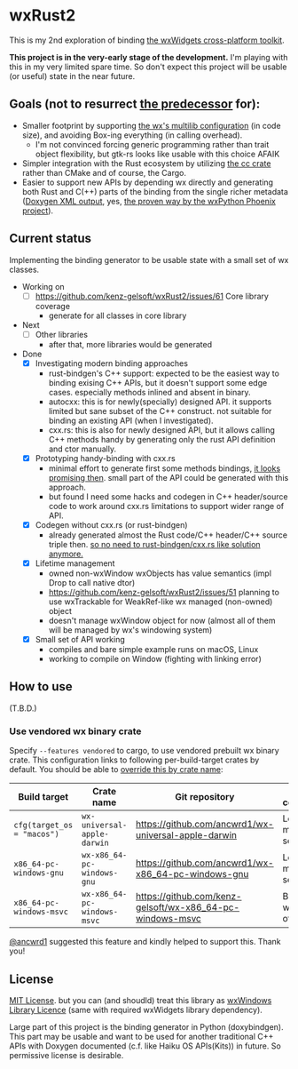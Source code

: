 # wxRust2

This is my 2nd exploration of binding [the wxWidgets cross-platform toolkit](https://www.wxwidgets.org/).

**This project is in the very-early stage of the development.** I'm playing with this in my very limited spare time. So don't expect this project will be usable (or useful) state in the near future.

## Goals (not to resurrect [the predecessor](https://github.com/kenz-gelsoft/wxRust) for):

* Smaller footprint by supporting [the wx's multilib configuration](https://docs.wxwidgets.org/trunk/page_libs.html) (in code size), and avoiding Box-ing everything (in calling overhead).
    * I'm not convinced forcing generic programming rather than trait object flexibility, but gtk-rs looks like usable with this choice AFAIK
* Simpler integration with the Rust ecosystem by utilizing [the cc crate](https://crates.io/crates/cc) rather than CMake and of course, the Cargo.
* Easier to support new APIs by depending wx directly and generating both Rust and C(++) parts of the binding from the single richer metadata ([Doxygen XML output](https://www.doxygen.nl/manual/customize.html#xmlgenerator), yes, [the proven way by the wxPython Phoenix project](https://wiki.wxpython.org/ProjectPhoenix/DevelopmentProcess)).

## Current status

Implementing the binding generator to be usable state with a small set of wx classes.

* Working on
    * [ ] https://github.com/kenz-gelsoft/wxRust2/issues/61 Core library coverage
        * generate for all classes in core library
* Next
    * [ ] Other libraries
        * after that, more libraries would be generated
* Done
    * [x] Investigating modern binding approaches
        * rust-bindgen's C++ support: expected to be the easiest way to binding exising C++ APIs, but it doesn't support some edge cases. especially methods inlined and absent in binary.
        * autocxx: this is for newly(specially) designed API. it supports limited but sane subset of the C++ construct. not suitable for binding an existing API (when I investigated).
        * cxx.rs: this is also for newly designed API, but it allows calling C++ methods handy by generating only the rust API definition and ctor manually.
    * [x] Prototyping handy-binding with cxx.rs
        * minimal effort to generate first some methods bindings, [it looks promising then](https://github.com/kenz-gelsoft/wxRust2/blob/99051ba57160f76aa999c4f8d15ed0b6c08188c2/src/lib.rs). small part of the API could be generated with this approach.
        * but found I need some hacks and codegen in C++ header/source code to work around cxx.rs limitations to support wider range of API.
    * [x] Codegen without cxx.rs (or rust-bindgen)
        * already generated almost the Rust code/C++ header/C++ source triple then. [so no need to rust-bindgen/cxx.rs like solution anymore.](https://github.com/kenz-gelsoft/wxRust2/pull/17)
    * [x] Lifetime management
        * owned non-wxWindow wxObjects has value semantics (impl Drop to call native dtor)
        * https://github.com/kenz-gelsoft/wxRust2/issues/51 planning to use wxTrackable for WeakRef-like wx managed (non-owned) object
        * doesn't manage wxWindow object for now (almost all of them will be managed by wx's windowing system)
    * [x] Small set of API working
        * compiles and bare simple example runs on macOS, Linux
        * working to compile on Window (fighting with linking error)

## How to use

(T.B.D.) 

### Use vendored wx binary crate

Specify `--features vendored` to cargo, to use vendored prebuilt wx binary crate. This configuration links to following per-build-target crates by default. You should be able to [override this by crate name](https://doc.rust-lang.org/cargo/reference/overriding-dependencies.html):

|Build target|Crate name|Git repository|Build configuration|
|------------|----------|--------------|-------------------|
|`cfg(target_os = "macos")`|`wx-universal-apple-darwin`|https://github.com/ancwrd1/wx-universal-apple-darwin|Lean and mean config, see repo.| 
|`x86_64-pc-windows-gnu`|`wx-x86_64-pc-windows-gnu`|https://github.com/ancwrd1/wx-x86_64-pc-windows-gnu|Lean and mean config, see repo.|
|`x86_64-pc-windows-msvc`|`wx-x86_64-pc-windows-msvc`|https://github.com/kenz-gelsoft/wx-x86_64-pc-windows-msvc|Bundled wx3.1.7 official build|

[@ancwrd1](https://github.com/ancwrd1) suggested this feature and kindly helped to support this. Thank you!

## License

[MIT License](https://opensource.org/licenses/mit-license.php). but you can (and shoudld) treat this library as [wxWindows Library Licence](https://www.wxwidgets.org/about/licence/) (same with required wxWidgets library dependency).

Large part of this project is the binding generator in Python (doxybindgen). This part may be usable and want to be used for another traditional C++ APIs with Doxygen documented (c.f. like Haiku OS APIs(Kits)) in future. So permissive license is desirable.
